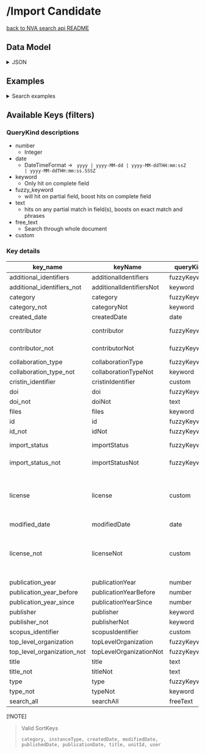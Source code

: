 # /Import Candidate

[back to NVA search api README](/README.md#nva-search-api)

## Data Model
<details>
<summary>JSON</summary>

```json
{
  "importStatus": {
    "candidateStatus": "NOT_IMPORTED",
    "modifiedDate": "2023-11-20T19:38:32.362135196Z"
  },
  "collaborationType": "NonCollaborative",
  "type": "ImportCandidateSummary",
  "publicationInstance": {
    "volume": "60",
    "issue": "3",
    "articleNumber": "036102",
    "type": "AcademicArticle"
  },
  "associatedArtifacts": [],
  "journal": {
    "id": "https://api.dev.nva.aws.unit.no/publication-channels-v2/journal/899497CD-FC96-431D-BE38-5B10F1428969/2021",
    "type": "Journal"
  },
  "createdDate": "2023-11-20T19:38:32.361612653Z",
  "totalVerifiedContributors": 0,
  "mainTitle": "All-optical multi-wavelength regenerator based on four-wave mixing",
  "organizations": [],
  "additionalIdentifiers": [
    {
      "sourceName": "Scopus",
      "type": "AdditionalIdentifier",
      "value": "2-s2.0-85104787031"
    },
    {
      "sourceName": "Cristin",
      "type": "AdditionalIdentifier",
      "value": "3212342"
    }
  ],
  "publicationYear": "2021",
  "id": "https://api.dev.nva.aws.unit.no/publication/import-candidate/018bee3ddae4-653812a8-ed19-469b-8078-c3b488f71f74",
  "contributors": [
    {
      "sequence": 1,
      "role": {
        "type": "Creator"
      },
      "identity": {
        "name": "Muhammad Usama Khan",
        "type": "Identity"
      },
      "correspondingAuthor": false,
      "affiliations": [
        {
          "type": "Organization",
          "labels": {
            "en": "National University of Sciences and Technology, School of Electrical Engineering and Computer Science"
          }
        }
      ],
      "type": "Contributor"
    },
    {
      "sequence": 2,
      "role": {
        "type": "Creator"
      },
      "identity": {
        "name": "Abdulah Jeza Aljohani",
        "type": "Identity"
      },
      "correspondingAuthor": false,
      "affiliations": [
        {
          "id": "https://api.dev.nva.aws.unit.no/cristin/organization/54400004.0.0.0",
          "type": "Organization",
          "labels": {
            "nb": "King Abdul Aziz University",
            "en": "King Abdul Aziz University"
          }
        }
      ],
      "type": "Contributor"
    },
    {
      "sequence": 3,
      "role": {
        "type": "Creator"
      },
      "identity": {
        "name": "Aamir Gulistan",
        "orcId": "https://orcid.org/0000-0002-9520-4211",
        "type": "Identity"
      },
      "correspondingAuthor": false,
      "affiliations": [
        {
          "id": "https://api.dev.nva.aws.unit.no/cristin/organization/20277.0.0.0",
          "type": "Organization",
          "labels": {
            "nb": "Simula Metropolitan Center for Digital Engineering"
          }
        },
        {
          "id": "https://api.dev.nva.aws.unit.no/cristin/organization/7498.0.0.0",
          "type": "Organization",
          "labels": {
            "nb": "Simula Research Laboratory"
          }
        }
      ],
      "type": "Contributor"
    },
    {
      "sequence": 4,
      "role": {
        "type": "Creator"
      },
      "identity": {
        "name": "Salman Ghafoor",
        "orcId": "https://orcid.org/0000-0002-1031-4471",
        "type": "Identity"
      },
      "correspondingAuthor": true,
      "affiliations": [
        {
          "type": "Organization",
          "labels": {
            "en": "National University of Sciences and Technology, School of Electrical Engineering and Computer Science"
          }
        }
      ],
      "type": "Contributor"
    }
  ],
  "doi": "https://doi.org/10.1117/1.OE.60.3.036102",
  "totalContributors": 4
}

```

</details>

## Examples

<details>
<summary>Search examples</summary>


### By a specific contributor

```http request
GET /search/resources?contributor=https%3A%2F%2Fapi.test.nva.aws.unit.no%2Fcristin%2Fperson%2F538786 HTTP/1.1
Host: api.test.nva.aws.unit.no
Accept: application/json

```

### By title

```http request
GET /search/resources?title=My+very+specific+title HTTP/1.1
Host: api.test.nva.aws.unit.no
Accept: application/json

```

### By category

```http request
GET /search/resources?category=AcademicArticle&category=AcademicMonograph HTTP/1.1
Host: api.test.nva.aws.unit.no
Accept: application/json

```

### Free text

```http request
GET /search/resources?query=Some+specific+phrase HTTP/1.1
Host: api.test.nva.aws.unit.no
Accept: application/json

```

</details>

## Available Keys (filters)

### QueryKind descriptions
* number
  * Integer
* date
  * DateTimeFormat -> <code> yyyy | yyyy-MM-dd | yyyy-MM-ddTHH:mm:ssZ | yyyy-MM-ddTHH:mm:ss.SSSZ</code>
* keyword
  * Only hit on complete field
* fuzzy_keyword
  * will hit on partial field, boost hits on complete field
* text
  * hits on any partial match in field(s), boosts on exact match and phrases
* free_text
  * Search through whole document
* custom

### Key details

| key_name                   | keyName                  | queryKind     | scope                    | paths                                                                                                                                                                                                                                                                            |
|----------------------------|--------------------------|---------------|--------------------------|----------------------------------------------------------------------------------------------------------------------------------------------------------------------------------------------------------------------------------------------------------------------------------|
| additional_identifiers     | additionalIdentifiers    | fuzzyKeyword  | one_or_more_item         | additionalIdentifiers.value                                                                                                                                                                                                                                                      |
| additional_identifiers_not | additionalIdentifiersNot | keyword       | no_items                 | additionalIdentifiers.value.keyword                                                                                                                                                                                                                                              |
| category                   | category                 | fuzzyKeyword  | one_or_more_item         | publicationInstance.type                                                                                                                                                                                                                                                         |
| category_not               | categoryNot              | keyword       | no_items                 | publicationInstance.type.keyword                                                                                                                                                                                                                                                 |
| created_date               | createdDate              | date          | between                  | createdDate                                                                                                                                                                                                                                                                      |
| contributor                | contributor              | fuzzyKeyword  | all_items                | contributors.identity.id, contributors.identity.name                                                                                                                                                                                                                             |
| contributor_not            | contributorNot           | fuzzyKeyword  | no_items                 | contributors.identity.id, contributors.identity.name                                                                                                                                                                                                                             |
| collaboration_type         | collaborationType        | fuzzyKeyword  | one_or_more_item         | collaborationType                                                                                                                                                                                                                                                                |
| collaboration_type_not     | collaborationTypeNot     | keyword       | no_items                 | collaborationType.keyword                                                                                                                                                                                                                                                        |
| cristin_identifier         | cristinIdentifier        | custom        | all_items                | CRISTIN_IDENTIFIER                                                                                                                                                                                                                                                               |
| doi                        | doi                      | fuzzyKeyword  | one_or_more_item         | doi                                                                                                                                                                                                                                                                              |
| doi_not                    | doiNot                   | text          | no_items                 | doi                                                                                                                                                                                                                                                                              |
| files                      | files                    | keyword       | all_items                | filesStatus.keyword                                                                                                                                                                                                                                                              |
| id                         | id                       | fuzzyKeyword  | one_or_more_item         | id                                                                                                                                                                                                                                                                               |
| id_not                     | idNot                    | fuzzyKeyword  | no_items                 | id                                                                                                                                                                                                                                                                               |
| import_status              | importStatus             | fuzzyKeyword  | one_or_more_item         | importStatus.candidateStatus, importStatus.setBy                                                                                                                                                                                                                                 |
| import_status_not          | importStatusNot          | fuzzyKeyword  | no_items                 | importStatus.candidateStatus, importStatus.setBy                                                                                                                                                                                                                                 |
| license                    | license                  | custom        | all_items                | associatedArtifacts.license.name.keyword, associatedArtifacts.license.value.keyword, associatedArtifacts.license.labels.en.keyword, associatedArtifacts.license.labels.nn.keyword, associatedArtifacts.license.labels.nb.keyword, associatedArtifacts.license.labels.sme.keyword |
| modified_date              | modifiedDate             | date          | between                  | importStatus.modifiedDate                                                                                                                                                                                                                                                        |
| license_not                | licenseNot               | custom        | no_items                 | associatedArtifacts.license.name.keyword, associatedArtifacts.license.value.keyword, associatedArtifacts.license.labels.en.keyword, associatedArtifacts.license.labels.nn.keyword, associatedArtifacts.license.labels.nb.keyword, associatedArtifacts.license.labels.sme.keyword |
| publication_year           | publicationYear          | number        | between                  | publicationYear                                                                                                                                                                                                                                                                  |
| publication_year_before    | publicationYearBefore    | number        | less_than                | publicationYear                                                                                                                                                                                                                                                                  |
| publication_year_since     | publicationYearSince     | number        | greater_than_or_equal_to | publicationYear                                                                                                                                                                                                                                                                  |
| publisher                  | publisher                | keyword       | all_items                | publisher.id.keyword                                                                                                                                                                                                                                                             |
| publisher_not              | publisherNot             | keyword       | no_items                 | publisher.id.keyword                                                                                                                                                                                                                                                             |
| scopus_identifier          | scopusIdentifier         | custom        | all_items                | SCOPUS_IDENTIFIER                                                                                                                                                                                                                                                                |
| top_level_organization     | topLevelOrganization     | fuzzyKeyword  | one_or_more_item         | organizations.id                                                                                                                                                                                                                                                                 |
| top_level_organization_not | topLevelOrganizationNot  | fuzzyKeyword  | no_items                 | organizations.id                                                                                                                                                                                                                                                                 |
| title                      | title                    | text          | one_or_more_item         | mainTitle                                                                                                                                                                                                                                                                        |
| title_not                  | titleNot                 | text          | no_items                 | mainTitle                                                                                                                                                                                                                                                                        |
| type                       | type                     | fuzzyKeyword  | one_or_more_item         | publicationInstance.type                                                                                                                                                                                                                                                         |
| type_not                   | typeNot                  | keyword       | no_items                 | publicationInstance.type.keyword                                                                                                                                                                                                                                                 |
| search_all                 | searchAll                | freeText      | all_items                | q                                                                                                                                                                                                                                                                                |


 [!NOTE]
> <p>Valid SortKeys </p>
>
> ```
> category, instanceType, createdDate, modifiedDate, publishedDate, publicationDate, title, unitId, user
> ```
